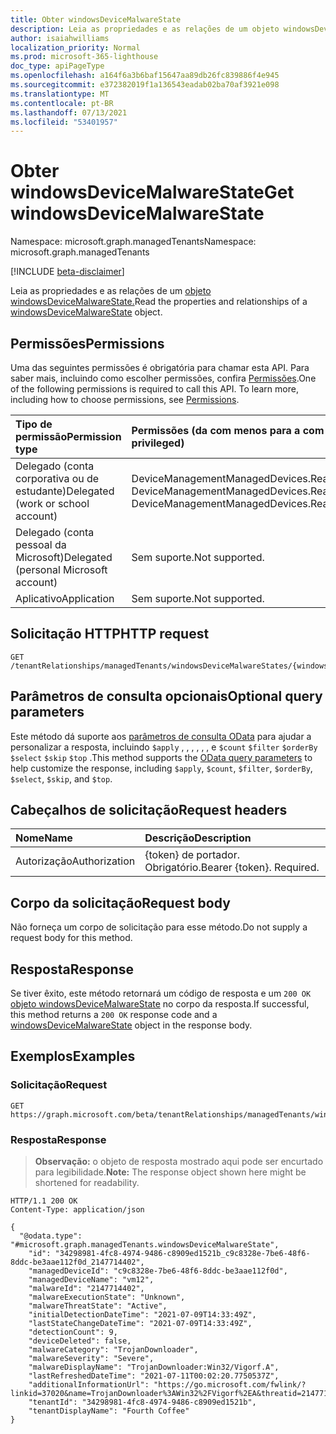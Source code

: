 ```yaml
---
title: Obter windowsDeviceMalwareState
description: Leia as propriedades e as relações de um objeto windowsDeviceMalwareState.
author: isaiahwilliams
localization_priority: Normal
ms.prod: microsoft-365-lighthouse
doc_type: apiPageType
ms.openlocfilehash: a164f6a3b6baf15647aa89db26fc839886f4e945
ms.sourcegitcommit: e372382019f1a136543eadab02ba70af3921e098
ms.translationtype: MT
ms.contentlocale: pt-BR
ms.lasthandoff: 07/13/2021
ms.locfileid: "53401957"
---
```

# <a name="get-windowsdevicemalwarestate"></a><span data-ttu-id="40949-103">Obter windowsDeviceMalwareState</span><span class="sxs-lookup"><span data-stu-id="40949-103">Get windowsDeviceMalwareState</span></span>
<span data-ttu-id="40949-104">Namespace: microsoft.graph.managedTenants</span><span class="sxs-lookup"><span data-stu-id="40949-104">Namespace: microsoft.graph.managedTenants</span></span>

[!INCLUDE [beta-disclaimer](../../includes/beta-disclaimer.md)]

<span data-ttu-id="40949-105">Leia as propriedades e as relações de um [objeto windowsDeviceMalwareState.](../resources/managedtenants-windowsdevicemalwarestate.md)</span><span class="sxs-lookup"><span data-stu-id="40949-105">Read the properties and relationships of a [windowsDeviceMalwareState](../resources/managedtenants-windowsdevicemalwarestate.md) object.</span></span>

## <a name="permissions"></a><span data-ttu-id="40949-106">Permissões</span><span class="sxs-lookup"><span data-stu-id="40949-106">Permissions</span></span>
<span data-ttu-id="40949-p101">Uma das seguintes permissões é obrigatória para chamar esta API. Para saber mais, incluindo como escolher permissões, confira [Permissões](/graph/permissions-reference).</span><span class="sxs-lookup"><span data-stu-id="40949-p101">One of the following permissions is required to call this API. To learn more, including how to choose permissions, see [Permissions](/graph/permissions-reference).</span></span>

|<span data-ttu-id="40949-109">Tipo de permissão</span><span class="sxs-lookup"><span data-stu-id="40949-109">Permission type</span></span>|<span data-ttu-id="40949-110">Permissões (da com menos para a com mais privilégios)</span><span class="sxs-lookup"><span data-stu-id="40949-110">Permissions (from least to most privileged)</span></span>|
|:---|:---|
|<span data-ttu-id="40949-111">Delegado (conta corporativa ou de estudante)</span><span class="sxs-lookup"><span data-stu-id="40949-111">Delegated (work or school account)</span></span>|<span data-ttu-id="40949-112">DeviceManagementManagedDevices.Read.All, DeviceManagementManagedDevices.ReadWrite.All</span><span class="sxs-lookup"><span data-stu-id="40949-112">DeviceManagementManagedDevices.Read.All, DeviceManagementManagedDevices.ReadWrite.All</span></span>|
|<span data-ttu-id="40949-113">Delegado (conta pessoal da Microsoft)</span><span class="sxs-lookup"><span data-stu-id="40949-113">Delegated (personal Microsoft account)</span></span>|<span data-ttu-id="40949-114">Sem suporte.</span><span class="sxs-lookup"><span data-stu-id="40949-114">Not supported.</span></span>|
|<span data-ttu-id="40949-115">Aplicativo</span><span class="sxs-lookup"><span data-stu-id="40949-115">Application</span></span>|<span data-ttu-id="40949-116">Sem suporte.</span><span class="sxs-lookup"><span data-stu-id="40949-116">Not supported.</span></span>|

## <a name="http-request"></a><span data-ttu-id="40949-117">Solicitação HTTP</span><span class="sxs-lookup"><span data-stu-id="40949-117">HTTP request</span></span>

<!-- {
  "blockType": "ignored"
}
-->
``` http
GET /tenantRelationships/managedTenants/windowsDeviceMalwareStates/{windowsDeviceMalwareStateId}
```

## <a name="optional-query-parameters"></a><span data-ttu-id="40949-118">Parâmetros de consulta opcionais</span><span class="sxs-lookup"><span data-stu-id="40949-118">Optional query parameters</span></span>
<span data-ttu-id="40949-119">Este método dá suporte aos [parâmetros de consulta OData](/graph/query-parameters) para ajudar a personalizar a resposta, incluindo `$apply` , , , , , , e `$count` `$filter` `$orderBy` `$select` `$skip` `$top` .</span><span class="sxs-lookup"><span data-stu-id="40949-119">This method supports the [OData query parameters](/graph/query-parameters) to help customize the response, including `$apply`, `$count`, `$filter`, `$orderBy`, `$select`, `$skip`, and `$top`.</span></span>

## <a name="request-headers"></a><span data-ttu-id="40949-120">Cabeçalhos de solicitação</span><span class="sxs-lookup"><span data-stu-id="40949-120">Request headers</span></span>
|<span data-ttu-id="40949-121">Nome</span><span class="sxs-lookup"><span data-stu-id="40949-121">Name</span></span>|<span data-ttu-id="40949-122">Descrição</span><span class="sxs-lookup"><span data-stu-id="40949-122">Description</span></span>|
|:---|:---|
|<span data-ttu-id="40949-123">Autorização</span><span class="sxs-lookup"><span data-stu-id="40949-123">Authorization</span></span>|<span data-ttu-id="40949-p102">{token} de portador. Obrigatório.</span><span class="sxs-lookup"><span data-stu-id="40949-p102">Bearer {token}. Required.</span></span>|

## <a name="request-body"></a><span data-ttu-id="40949-126">Corpo da solicitação</span><span class="sxs-lookup"><span data-stu-id="40949-126">Request body</span></span>
<span data-ttu-id="40949-127">Não forneça um corpo de solicitação para esse método.</span><span class="sxs-lookup"><span data-stu-id="40949-127">Do not supply a request body for this method.</span></span>

## <a name="response"></a><span data-ttu-id="40949-128">Resposta</span><span class="sxs-lookup"><span data-stu-id="40949-128">Response</span></span>

<span data-ttu-id="40949-129">Se tiver êxito, este método retornará um código de resposta e um `200 OK` [objeto windowsDeviceMalwareState](../resources/managedtenants-windowsdevicemalwarestate.md) no corpo da resposta.</span><span class="sxs-lookup"><span data-stu-id="40949-129">If successful, this method returns a `200 OK` response code and a [windowsDeviceMalwareState](../resources/managedtenants-windowsdevicemalwarestate.md) object in the response body.</span></span>

## <a name="examples"></a><span data-ttu-id="40949-130">Exemplos</span><span class="sxs-lookup"><span data-stu-id="40949-130">Examples</span></span>

### <a name="request"></a><span data-ttu-id="40949-131">Solicitação</span><span class="sxs-lookup"><span data-stu-id="40949-131">Request</span></span>
<!-- {
  "blockType": "request",
  "name": "get_windowsdevicemalwarestate"
}
-->
``` http
GET https://graph.microsoft.com/beta/tenantRelationships/managedTenants/windowsDeviceMalwareStates/{windowsDeviceMalwareStateId}
```


### <a name="response"></a><span data-ttu-id="40949-132">Resposta</span><span class="sxs-lookup"><span data-stu-id="40949-132">Response</span></span>
><span data-ttu-id="40949-133">**Observação:** o objeto de resposta mostrado aqui pode ser encurtado para legibilidade.</span><span class="sxs-lookup"><span data-stu-id="40949-133">**Note:** The response object shown here might be shortened for readability.</span></span>
<!-- {
  "blockType": "response",
  "truncated": true,
  "@odata.type": "microsoft.graph.managedTenants.windowsDeviceMalwareState"
}
-->
``` http
HTTP/1.1 200 OK
Content-Type: application/json

{
  "@odata.type": "#microsoft.graph.managedTenants.windowsDeviceMalwareState",
    "id": "34298981-4fc8-4974-9486-c8909ed1521b_c9c8328e-7be6-48f6-8ddc-be3aae112f0d_2147714402",
    "managedDeviceId": "c9c8328e-7be6-48f6-8ddc-be3aae112f0d",
    "managedDeviceName": "vm12",
    "malwareId": "2147714402",
    "malwareExecutionState": "Unknown",
    "malwareThreatState": "Active",
    "initialDetectionDateTime": "2021-07-09T14:33:49Z",
    "lastStateChangeDateTime": "2021-07-09T14:33:49Z",
    "detectionCount": 9,
    "deviceDeleted": false,
    "malwareCategory": "TrojanDownloader",
    "malwareSeverity": "Severe",
    "malwareDisplayName": "TrojanDownloader:Win32/Vigorf.A",
    "lastRefreshedDateTime": "2021-07-11T00:02:20.7750537Z",
    "additionalInformationUrl": "https://go.microsoft.com/fwlink/?linkid=37020&name=TrojanDownloader%3AWin32%2FVigorf%2EA&threatid=2147714402&enterprise=1",
    "tenantId": "34298981-4fc8-4974-9486-c8909ed1521b",
    "tenantDisplayName": "Fourth Coffee"
}
```
